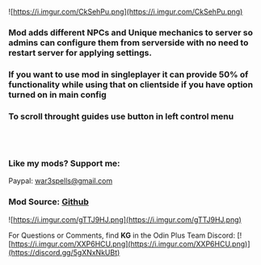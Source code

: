 ![https://i.imgur.com/CkSehPu.png](https://i.imgur.com/CkSehPu.png)

### Mod adds different NPCs and Unique mechanics to server so admins can configure them from serverside with no need to restart server for applying settings.

### If you want to use mod in singleplayer it can provide 50% of functionality while using that on clientside if you have option turned on in main config

### To scroll throught guides use button in left control menu

<br/>
<br/>

### Like my mods? Support me:
Paypal: war3spells@gmail.com 


### Mod Source: [Github](https://github.com/war3i4i/Marketplace)

![https://i.imgur.com/gTTJ9HJ.png](https://i.imgur.com/gTTJ9HJ.png)

For Questions or Comments, find **KG** in the Odin Plus Team Discord:
[![https://i.imgur.com/XXP6HCU.png](https://i.imgur.com/XXP6HCU.png)](https://discord.gg/5gXNxNkUBt)
